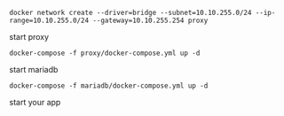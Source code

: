 ```
docker network create --driver=bridge --subnet=10.10.255.0/24 --ip-range=10.10.255.0/24 --gateway=10.10.255.254 proxy
```

start proxy
```
docker-compose -f proxy/docker-compose.yml up -d
```

start mariadb
```
docker-compose -f mariadb/docker-compose.yml up -d
```

start your app

